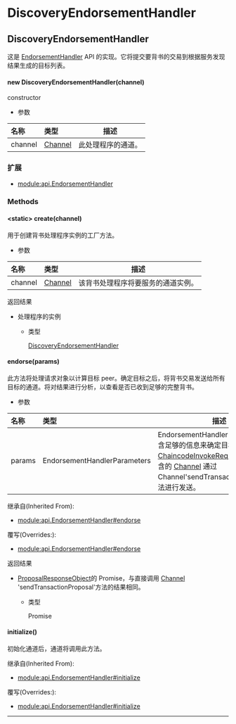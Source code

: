 # DiscoveryEndorsementHandler

## DiscoveryEndorsementHandler

这是 [EndorsementHandler](https://hyperledger.github.io/fabric-sdk-node/release-1.4/module-api.EndorsementHandler.html) API 的实现。它将提交要背书的交易到根据服务发现结果生成的目标列表。

#### new DiscoveryEndorsementHandler(channel)

constructor

- 参数

| 名称    | 类型                                                                              | 描述               |
| :------ | :-------------------------------------------------------------------------------- | ------------------ |
| channel | [Channel](https://hyperledger.github.io/fabric-sdk-node/release-1.4/Channel.html) | 此处理程序的通道。 |

### 扩展

- [module:api.EndorsementHandler](https://hyperledger.github.io/fabric-sdk-node/release-1.4/module-api.EndorsementHandler.html)

### Methods

#### &lt;static&gt; create(channel)

用于创建背书处理程序实例的工厂方法。

- 参数

| 名称    | 类型                                                                              | 描述                               |
| :------ | :-------------------------------------------------------------------------------- | ---------------------------------- |
| channel | [Channel](https://hyperledger.github.io/fabric-sdk-node/release-1.4/Channel.html) | 该背书处理程序将要服务的通道实例。 |

返回结果

- 处理程序的实例

  - 类型

    [DiscoveryEndorsementHandler](https://hyperledger.github.io/fabric-sdk-node/release-1.4/DiscoveryEndorsementHandler.html)

#### endorse(params)

此方法将处理请求对象以计算目标 peer。确定目标之后，将背书交易发送给所有目标的通道。将对结果进行分析，以查看是否已收到足够的完整背书。

- 参数

| 名称   | 类型                         | 描述                                                                                                                                                                                                                                                                                                                                        |
| :----- | :--------------------------- | ------------------------------------------------------------------------------------------------------------------------------------------------------------------------------------------------------------------------------------------------------------------------------------------------------------------------------------------- |
| params | EndorsementHandlerParameters | EndorsementHandlerParameters 包含足够的信息来确定目标，并包含一个[ChaincodeInvokeRequest](https://hyperledger.github.io/fabric-sdk-node/release-1.4/global.html#ChaincodeInvokeRequest)，要使用包含的 [Channel](https://hyperledger.github.io/fabric-sdk-node/release-1.4/Channel.html) 通过 Channel'sendTransactionProposal'方法进行发送。 |

继承自(Inherited From):

- [module:api.EndorsementHandler#endorse](https://hyperledger.github.io/fabric-sdk-node/release-1.4/module-api.EndorsementHandler.html#endorse)

覆写(Overrides:):

- [module:api.EndorsementHandler#endorse](https://hyperledger.github.io/fabric-sdk-node/release-1.4/module-api.EndorsementHandler.html#endorse)

返回结果

- [ProposalResponseObject](https://hyperledger.github.io/fabric-sdk-node/release-1.4/global.html#ProposalResponseObject)的 Promise，与直接调用 [Channel](https://hyperledger.github.io/fabric-sdk-node/release-1.4/Channel.html) 'sendTransactionProposal'方法的结果相同。

  - 类型

    Promise

#### initialize()

初始化通道后，通道将调用此方法。

继承自(Inherited From):

- [module:api.EndorsementHandler#initialize](https://hyperledger.github.io/fabric-sdk-node/release-1.4/module-api.EndorsementHandler.html#initialize)

覆写(Overrides:):

- [module:api.EndorsementHandler#initialize](https://hyperledger.github.io/fabric-sdk-node/release-1.4/module-api.EndorsementHandler.html#initialize)

---
